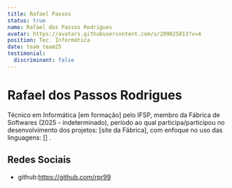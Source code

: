 ```yaml
---
title: Rafael Passos
status: true
name: Rafael dos Passos Rodrigues
avatar: https://avatars.githubusercontent.com/u/209825813?v=4
position: Tec. Informática
date: team team25
testimonial:
  discriminant: false
---
```

# Rafael dos Passos Rodrigues

Técnico em Informática [em formação] pelo IFSP, membro da Fábrica de Softwares (2025 - indeterminado), período ao qual participa/participou no desenvolvimento dos projetos: [site da Fábrica], com enfoque no uso das linguagens: [] .

## Redes Sociais

- github:https://github.com/rpr99
